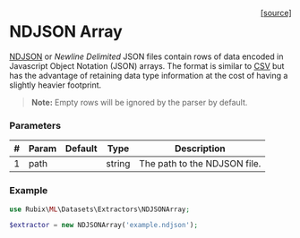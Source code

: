 <span style="float:right;"><a href="https://github.com/RubixML/RubixML/blob/master/src/Datasets/Extractors/NDJSONArray.php">[source]</a></span>

# NDJSON Array
[NDJSON](http://ndjson.org/) or *Newline Delimited* JSON files contain rows of data encoded in Javascript Object Notation (JSON) arrays. The format is similar to [CSV](csv.md) but has the advantage of retaining data type information at the cost of having a slightly heavier footprint.

> **Note:** Empty rows will be ignored by the parser by default.

### Parameters
| # | Param | Default | Type | Description |
|---|---|---|---|---|
| 1 | path |  | string | The path to the NDJSON file. |

### Example
```php
use Rubix\ML\Datasets\Extractors\NDJSONArray;

$extractor = new NDJSONArray('example.ndjson');
```